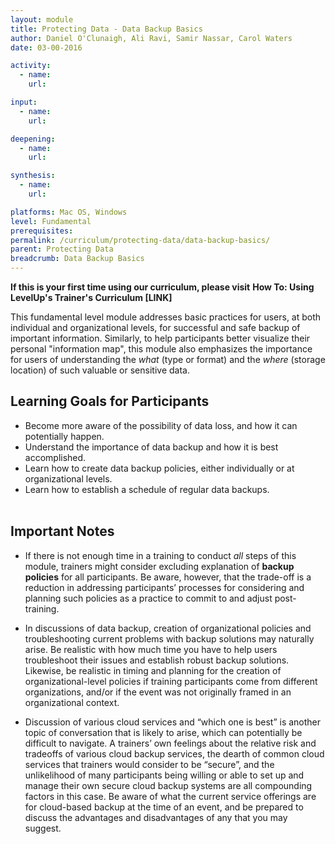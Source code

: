 ```yaml
---
layout: module
title: Protecting Data - Data Backup Basics
author: Daniel O'Clunaigh, Ali Ravi, Samir Nassar, Carol Waters
date: 03-00-2016

activity:
  - name: 
    url: 

input:
  - name: 
    url: 

deepening:
  - name: 
    url: 

synthesis:
  - name: 
    url: 

platforms: Mac OS, Windows
level: Fundamental
prerequisites:
permalink: /curriculum/protecting-data/data-backup-basics/
parent: Protecting Data
breadcrumb: Data Backup Basics
---
```


**If this is your first time using our curriculum, please visit** **How To: Using LevelUp's Trainer's Curriculum [LINK]**

This fundamental level module addresses basic practices for users, at both individual and organizational levels, for successful and safe backup of important information. Similarly, to help participants better visualize their personal "information map", this module also emphasizes the importance for users of understanding the *what* (type or format) and the *where* (storage location) of such valuable or sensitive data.

## Learning Goals for Participants

- Become more aware of the possibility of data loss, and how it can potentially happen.
- Understand the importance of data backup and how it is best accomplished.
- Learn how to create data backup policies, either individually or at organizational levels.
- Learn how to establish a schedule of regular data backups.
<br><br>

## Important Notes

- If there is not enough time in a training to conduct *all* steps of this module, trainers might consider excluding explanation of **backup policies** for all participants. Be aware, however, that the trade-off is a reduction in addressing participants’ processes for considering and planning such policies as a practice to commit to and adjust post-training.

- In discussions of data backup, creation of organizational policies and troubleshooting current problems with backup solutions may naturally arise. Be realistic with how much time you have to help users troubleshoot their issues and establish robust backup solutions. Likewise, be realistic in timing and planning for the creation of organizational-level policies if training participants come from different organizations, and/or if the event was not originally framed in an organizational context.

- Discussion of various cloud services and “which one is best” is another topic of conversation that is likely to arise, which can potentially be difficult to navigate. A trainers’ own feelings about the relative risk and tradeoffs of various cloud backup services, the dearth of common cloud services that trainers would consider to be “secure”, and the unlikelihood of many participants being willing or able to set up and manage their own secure cloud backup systems are all compounding factors in this case. Be aware of what the current service offerings are for cloud-based backup at the time of an event, and be prepared to discuss the advantages and disadvantages of any that you may suggest.
